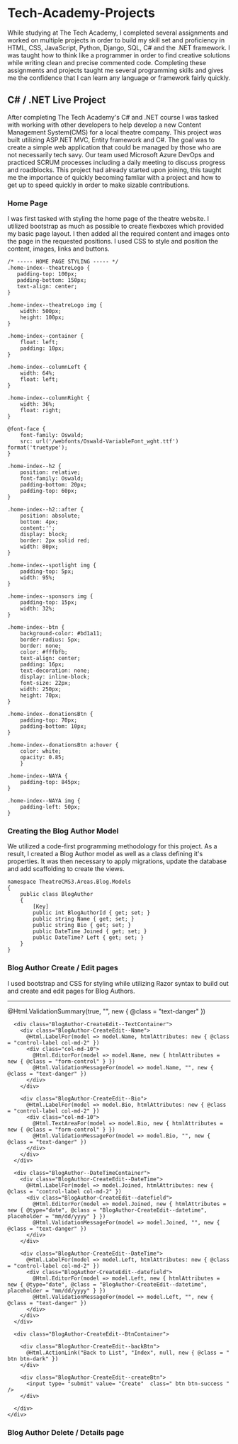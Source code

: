 # Tech-Academy-Projects
While studying at The Tech Academy, I completed several assignments and worked on multiple projects in order to build my skill set and proficiency in HTML, CSS, JavaScript, Python, Django, SQL, C# and the .NET framework. I was taught how to think like a programmer in order to find creative solutions while writing clean and precise commented code. Completing these assignments and projects taught me several programming skills and gives me the confidence that I can learn any language or framework fairly quickly.

## C# / .NET Live Project
After completing The Tech Academy's C# and .NET course I was tasked with working with other developers to help develop a new Content Management System(CMS) for a local theatre company. This project was built utilizing ASP.NET MVC, Entity framework and C#. The goal was to create a simple web application that could be managed by those who are not necessarily tech savy. Our team used Microsoft Azure DevOps and practiced SCRUM processes including a daily meeting to discuss progress and roadblocks. This project had already started upon joining, this taught me the importance of quickly becoming famliar with a project and how to get up to speed quickly in order to make sizable contributions. 

### Home Page
I was first tasked with styling the home page of the theatre website. I utilized bootstrap as much as possible to create flexboxes which provided my basic page layout. I then added all the required content and images onto the page in the requested positions. I used CSS to style and position the content, images, links and buttons.

    /* ----- HOME PAGE STYLING ----- */
    .home-index--theatreLogo {
       padding-top: 100px;
       padding-bottom: 150px;
       text-align: center;
    }

    .home-index--theatreLogo img {
        width: 500px;
        height: 100px;
    }

    .home-index--container {
        float: left;
        padding: 10px;
    }

    .home-index--columnLeft {
        width: 64%;
        float: left;
    }

    .home-index--columnRight {
        width: 36%;
        float: right;
    }

    @font-face {
        font-family: Oswald;
        src: url('/webfonts/Oswald-VariableFont_wght.ttf') format('truetype');
    }

    .home-index--h2 {
        position: relative;
        font-family: Oswald;
        padding-bottom: 20px;
        padding-top: 60px;
    }

    .home-index--h2::after {
        position: absolute;
        bottom: 4px;
        content:'';
        display: block;
        border: 2px solid red;
        width: 80px;
    }

    .home-index--spotlight img {
        padding-top: 5px;
        width: 95%;
    }

    .home-index--sponsors img {
        padding-top: 15px;
        width: 32%;
    }

    .home-index--btn {
        background-color: #bd1a11;
        border-radius: 5px;
        border: none;
        color: #fffbfb;
        text-align: center;
        padding: 16px;
        text-decoration: none; 
        display: inline-block;
        font-size: 22px;
        width: 250px;
        height: 70px;
    }

    .home-index--donationsBtn {
        padding-top: 70px;
        padding-bottom: 10px;
    }

    .home-index--donationsBtn a:hover {
        color: white;
        opacity: 0.85;
        }

    .home-index--NAYA {
        padding-top: 845px;
    }

    .home-index--NAYA img {
        padding-left: 50px;
    }

### Creating the Blog Author Model
We utilized a code-first programming methodology for this project. As a result, I created a Blog Author model as well as a class defining it's properties. It was then necessary to apply migrations, update the database and add scaffolding to create the views.

    namespace TheatreCMS3.Areas.Blog.Models
    {
        public class BlogAuthor
        {
            [Key]
            public int BlogAuthorId { get; set; }
            public string Name { get; set; }
            public string Bio { get; set; }
            public DateTime Joined { get; set; }
            public DateTime? Left { get; set; }
        }
    }
    
### Blog Author Create / Edit pages 
I used bootstrap and CSS for styling while utilizing Razor syntax to build out and create and edit pages for Blog Authors.
    <div class="BlogAuthor-CreateEdit--formContainer">
       <hr />
       @Html.ValidationSummary(true, "", new { @class = "text-danger" })

      <div class="BlogAuthor-CreateEdit--TextContainer">
        <div class="BlogAuthor-CreateEdit--Name">
          @Html.LabelFor(model => model.Name, htmlAttributes: new { @class = "control-label col-md-2" })
          <div class="col-md-10">
            @Html.EditorFor(model => model.Name, new { htmlAttributes = new { @class = "form-control" } })
            @Html.ValidationMessageFor(model => model.Name, "", new { @class = "text-danger" })
          </div>
        </div>

        <div class="BlogAuthor-CreateEdit--Bio">
          @Html.LabelFor(model => model.Bio, htmlAttributes: new { @class = "control-label col-md-2" })
          <div class="col-md-10">
            @Html.TextAreaFor(model => model.Bio, new { htmlAttributes = new { @class = "form-control" } })
            @Html.ValidationMessageFor(model => model.Bio, "", new { @class = "text-danger" })
          </div>
        </div>
      </div>
      
      <div class="BlogAuthor--DateTimeContainer">
        <div class="BlogAuthor-CreateEdit--DateTime">
          @Html.LabelFor(model => model.Joined, htmlAttributes: new { @class = "control-label col-md-2" })
          <div class="BlogAuthor-CreateEdit--datefield">
            @Html.EditorFor(model => model.Joined, new { htmlAttributes = new { @type="date", @class = "BlogAuthor-CreateEdit--datetime", placeholder = "mm/dd/yyyy" } })
            @Html.ValidationMessageFor(model => model.Joined, "", new { @class = "text-danger" })
          </div>
        </div>

        <div class="BlogAuthor-CreateEdit--DateTime">
          @Html.LabelFor(model => model.Left, htmlAttributes: new { @class = "control-label col-md-2" })
          <div class="BlogAuthor-CreateEdit--datefield">
            @Html.EditorFor(model => model.Left, new { htmlAttributes = new { @type="date", @class = "BlogAuthor-CreateEdit--datetime", placeholder = "mm/dd/yyyy" } })
            @Html.ValidationMessageFor(model => model.Left, "", new { @class = "text-danger" })
          </div>
        </div>
      </div>
        
      <div class="BlogAuthor-CreateEdit--BtnContainer">

        <div class="BlogAuthor-CreateEdit--backBtn">
          @Html.ActionLink("Back to List", "Index", null, new { @class = " btn btn-dark" })
        </div>

        <div class="BlogAuthor-CreateEdit--createBtn">
          <input type= "submit" value= "Create"  class=" btn btn-success " />
        </div>

      </div>
    </div>
    
 ### Blog Author Delete / Details page
 

